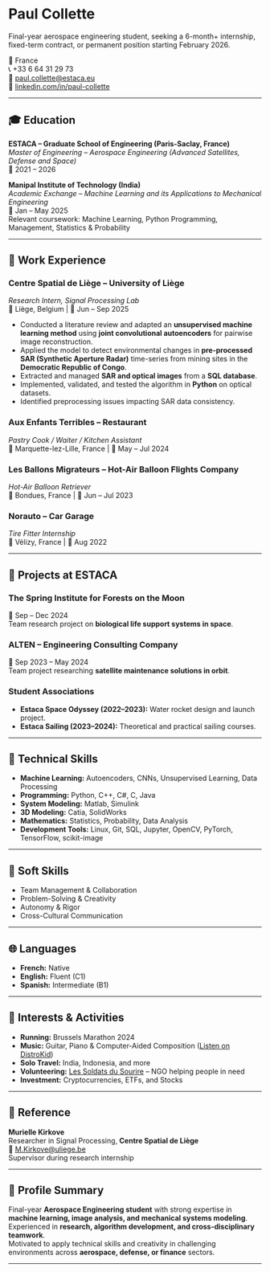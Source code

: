 # Paul Collette

Final-year aerospace engineering student, seeking a 6-month+ internship, fixed-term contract, or permanent position starting February 2026.

📍 France  
📞 +33 6 64 31 29 73  
📧 [paul.collette@estaca.eu](mailto:paul.collette@estaca.eu)  
🔗 [linkedin.com/in/paul-collette](https://linkedin.com/in/paul-collette)  

---

## 🎓 Education

**ESTACA – Graduate School of Engineering (Paris-Saclay, France)**  
*Master of Engineering – Aerospace Engineering (Advanced Satellites, Defense and Space)*  
📅 2021 – 2026  

**Manipal Institute of Technology (India)**  
*Academic Exchange – Machine Learning and its Applications to Mechanical Engineering*  
📅 Jan – May 2025  
Relevant coursework: Machine Learning, Python Programming, Management, Statistics & Probability  

---

## 💼 Work Experience

### **Centre Spatial de Liège – University of Liège**  
*Research Intern, Signal Processing Lab*  
📍 Liège, Belgium | 📅 Jun – Sep 2025  

- Conducted a literature review and adapted an **unsupervised machine learning method** using **joint convolutional autoencoders** for pairwise image reconstruction.  
- Applied the model to detect environmental changes in **pre-processed SAR (Synthetic Aperture Radar)** time-series from mining sites in the **Democratic Republic of Congo**.  
- Extracted and managed **SAR and optical images** from a **SQL database**.  
- Implemented, validated, and tested the algorithm in **Python** on optical datasets.  
- Identified preprocessing issues impacting SAR data consistency.  

### **Aux Enfants Terribles – Restaurant**  
*Pastry Cook / Waiter / Kitchen Assistant*  
📍 Marquette-lez-Lille, France | 📅 May – Jul 2024  

### **Les Ballons Migrateurs – Hot-Air Balloon Flights Company**  
*Hot-Air Balloon Retriever*  
📍 Bondues, France | 📅 Jun – Jul 2023  

### **Norauto – Car Garage**  
*Tire Fitter Internship*  
📍 Vélizy, France | 📅 Aug 2022  

---

## 🚀 Projects at ESTACA

### **The Spring Institute for Forests on the Moon**  
📅 Sep – Dec 2024  
Team research project on **biological life support systems in space**.

### **ALTEN – Engineering Consulting Company**  
📅 Sep 2023 – May 2024  
Team project researching **satellite maintenance solutions in orbit**.

### **Student Associations**
- **Estaca Space Odyssey (2022–2023):** Water rocket design and launch project.  
- **Estaca Sailing (2023–2024):** Theoretical and practical sailing courses.  

---

## 🧠 Technical Skills

- **Machine Learning:** Autoencoders, CNNs, Unsupervised Learning, Data Processing  
- **Programming:** Python, C++, C#, C, Java  
- **System Modeling:** Matlab, Simulink  
- **3D Modeling:** Catia, SolidWorks  
- **Mathematics:** Statistics, Probability, Data Analysis  
- **Development Tools:** Linux, Git, SQL, Jupyter, OpenCV, PyTorch, TensorFlow, scikit-image  

---

## 🤝 Soft Skills

- Team Management & Collaboration  
- Problem-Solving & Creativity  
- Autonomy & Rigor  
- Cross-Cultural Communication  

---

## 🌐 Languages

- **French:** Native  
- **English:** Fluent (C1)  
- **Spanish:** Intermediate (B1)  

---

## 🎯 Interests & Activities

-  **Running:** Brussels Marathon 2024  
-  **Music:** Guitar, Piano & Computer-Aided Composition ([Listen on DistroKid](http://distrokid.com/hyperfollow/paulco/first-release-2))  
-  **Solo Travel:** India, Indonesia, and more  
-  **Volunteering:** [Les Soldats du Sourire](https://www.soldatsdusourire.org/) – NGO helping people in need  
-  **Investment:** Cryptocurrencies, ETFs, and Stocks  

---

## 📜 Reference

**Murielle Kirkove**  
Researcher in Signal Processing, **Centre Spatial de Liège**  
📧 [M.Kirkove@uliege.be](mailto:M.Kirkove@uliege.be)  
Supervisor during research internship  

---

## 👤 Profile Summary

Final-year **Aerospace Engineering student** with strong expertise in **machine learning, image analysis, and mechanical systems modeling**.  
Experienced in **research, algorithm development, and cross-disciplinary teamwork**.  
Motivated to apply technical skills and creativity in challenging environments across **aerospace, defense, or finance** sectors.  

---
